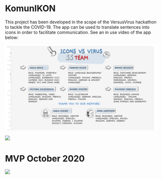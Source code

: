 # KomunIKON
This project has been developed in the scope of the VersusVirus hackathon to tackle the COVID-19. The app can be used to translate sentences into icons in order to facilitate communication.
See an in use video of the app below:

![](Documentation/Versusvirus_Theteam.jpg)

![](komunIKON_v2.gif)

# MVP October 2020

![](2020_mvp.gif)
